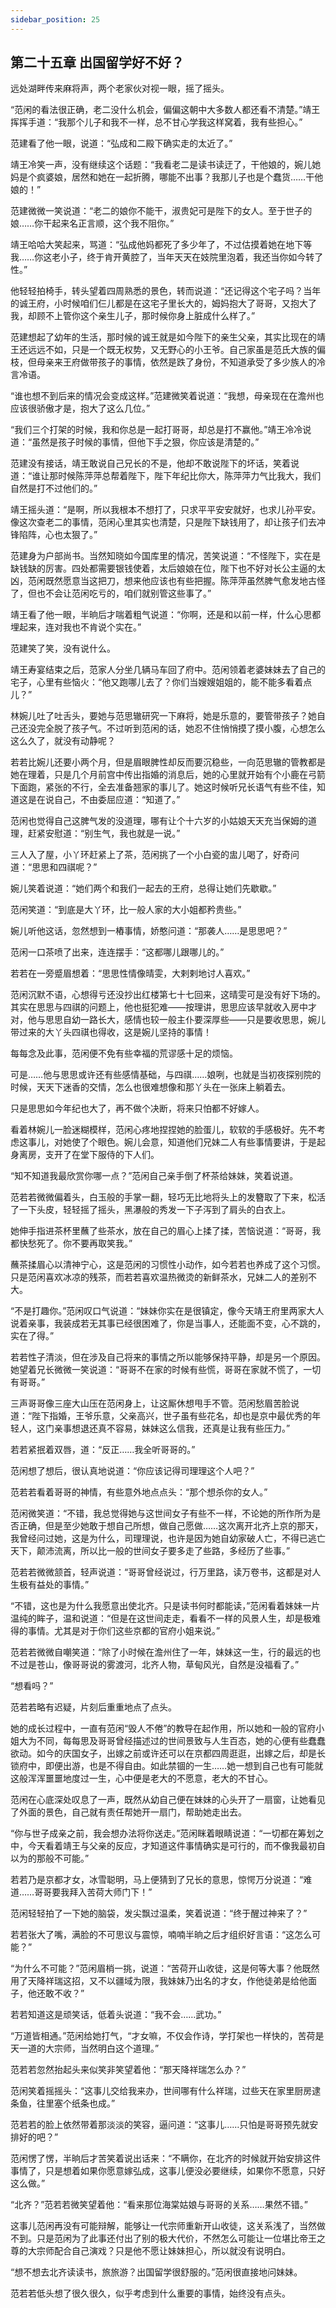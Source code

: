 ```yaml
---
sidebar_position: 25
---
```


## 第二十五章 **出国留学好不好？**

远处湖畔传来麻将声，两个老家伙对视一眼，摇了摇头。

“范闲的看法很正确，老二没什么机会，偏偏这朝中大多数人都还看不清楚。”靖王挥挥手道：“我那个儿子和我不一样，总不甘心学我这样窝着，我有些担心。”

范建看了他一眼，说道：“弘成和二殿下确实走的太近了。”

靖王冷笑一声，没有继续这个话题：“我看老二是读书读迂了，干他娘的，婉儿她妈是个疯婆娘，居然和她在一起折腾，哪能不出事？我那儿子也是个蠢货……干他娘的！”

范建微微一笑说道：“老二的娘你不能干，淑贵妃可是陛下的女人。至于世子的娘……你干起来名正言顺，这个我不阻你。”

靖王哈哈大笑起来，骂道：“弘成他妈都死了多少年了，不过估摸着她在地下等我……你这老小子，终于肯开黄腔了，当年天天在妓院里泡着，我还当你如今转了性。”

他轻轻拍椅手，转头望着四周熟悉的景色，转而说道：“还记得这个宅子吗？当年的诚王府，小时候咱们仨儿都是在这宅子里长大的，姆妈抱大了哥哥，又抱大了我，却顾不上管你这个亲生儿子，那时候你身上脏成什么样了。”

范建想起了幼年的生活，那时候的诚王就是如今陛下的亲生父亲，其实比现在的靖王还远远不如，只是一个既无权势，又无野心的小王爷。自己家虽是范氏大族的偏枝，但母亲来王府做带孩子的事情，依然是跌了身份，不知道承受了多少族人的冷言冷语。

“谁也想不到后来的情况会变成这样。”范建微笑着说道：“我想，母亲现在在澹州也应该很骄傲才是，抱大了这么几位。”

“我们三个打架的时候，我和你总是一起打哥哥，却总是打不赢他。”靖王冷冷说道：“虽然是孩子时候的事情，但他下手之狠，你应该是清楚的。”

范建没有接话，靖王敢说自己兄长的不是，他却不敢说陛下的坏话，笑着说道：“谁让那时候陈萍萍总帮着陛下，陛下年纪比你大，陈萍萍力气比我大，我们自然是打不过他们的。”

靖王摇头道：“是啊，所以我根本不想打了，只求平平安安就好，也求儿孙平安。像这次查老二的事情，范闲心里其实也清楚，只是陛下缺钱用了，却让孩子们去冲锋陷阵，心也太狠了。”

范建身为户部尚书。当然知晓如今国库里的情况，苦笑说道：“不怪陛下，实在是缺钱缺的厉害。四处都需要银钱使着，太后娘娘在位，陛下也不好对长公主逼的太凶，范闲既然愿意当这把刀，想来他应该也有些把握。陈萍萍虽然脾气愈发地古怪了，但也不会让范闲吃亏的，咱们就别管这些事了。”

靖王看了他一眼，半晌后才喘着粗气说道：“你啊，还是和以前一样，什么心思都埋起来，连对我也不肯说个实在。”

范建笑了笑，没有说什么。

靖王寿宴结束之后，范家人分坐几辆马车回了府中。范闲领着老婆妹妹去了自己的宅子，心里有些恼火：“他又跑哪儿去了？你们当嫂嫂姐姐的，能不能多看着点儿？”

林婉儿吐了吐舌头，要她与范思辙研究一下麻将，她是乐意的，要管带孩子？她自己还没完全脱了孩子气。不过听到范闲的话，她忍不住悄悄摸了摸小腹，心想怎么这么久了，就没有动静呢？

若若比婉儿还要小两个月，但是眉眼脾性却反而要沉稳些，一向范思辙的管教都是她在理着，只是几个月前宫中传出指婚的消息后，她的心里就开始有个小鹿在弓箭下面跑，紧张的不行，全去准备翘家的事儿了。她这时候听兄长语气有些不佳，知道这是在说自己，不由委屈应道：“知道了。”

范闲也觉得自己这脾气发的没道理，哪有让个十六岁的小姑娘天天充当保姆的道理，赶紧安慰道：“别生气，我也就是一说。”

三人入了屋，小丫环赶紧上了茶，范闲挑了一个小白瓷的盅儿喝了，好奇问道：“思思和四祺呢？”

婉儿笑着说道：“她们两个和我们一起去的王府，总得让她们先歇歇。”

范闲笑道：“到底是大丫环，比一般人家的大小姐都矜贵些。”

婉儿听他这话，忽然想到一樁事情，娇憨问道：“那袭人……是思思吧？”

范闲一口茶喷了出来，连连摆手：“这都哪儿跟哪儿的。”

若若在一旁蹙眉想着：“思思性情像晴雯，大剌剌地讨人喜欢。”

范闲沉默不语，心想得亏还没抄出红楼第七十七回来，这晴雯可是没有好下场的。其实在思思与四祺的问题上，他也挺犯难——按理讲，思思应该早就收入房中才对，他与思思自幼一路长大，感情也较一般主仆要深厚些——只是要收思思，婉儿带过来的大丫头四祺也得收，这是婉儿坚持的事情！

每每念及此事，范闲便不免有些幸福的荒谬感十足的烦恼。

可是……他与思思或许还有些感情基础，与四祺……娘咧，也就是当初夜探别院的时候，天天下迷香的交情，怎么也很难想像和那丫头在一张床上躺着去。

只是思思如今年纪也大了，再不做个决断，将来只怕都不好嫁人。

看着林婉儿一脸迷糊模样，范闲心疼地捏捏她的脸蛋儿，软软的手感极好。先不考虑这事儿，对她使了个眼色。婉儿会意，知道他们兄妹二人有些事情要讲，于是起身离房，支开了在堂下服侍的下人们。

“知不知道我最欣赏你哪一点？”范闲自己亲手倒了杯茶给妹妹，笑着说道。

范若若微微偏着头，白玉般的手掌一翻，轻巧无比地将头上的发簪取了下来，松活了一下头皮，轻轻摇了摇头，黑瀑般的秀发一下子泻到了肩头的白衣上。

她伸手指进茶杯里蘸了些茶水，放在自己的眉心上揉了揉，苦恼说道：“哥哥，我都快愁死了。你不要再取笑我。”

蘸茶揉眉心以清神宁心，这是范闲的习惯性小动作，如今若若也养成了这个习惯。只是范闲喜欢冰凉的残茶，而若若喜欢温热微烫的新鲜茶水，兄妹二人的差别不大。

“不是打趣你。”范闲叹口气说道：“妹妹你实在是很镇定，像今天靖王府里两家大人说着亲事，我装成若无其事已经很困难了，你是当事人，还能面不变，心不跳的，实在了得。”

若若性子清淡，但在涉及自己将来的事情之所以能够保持平静，却是另一个原因。她望着兄长微微一笑说道：“哥哥不在家的时候有些慌，哥哥在家就不慌了，一切有哥哥。”

三声哥哥像三座大山压在范闲身上，让这厮休想甩手不管。范闲愁眉苦脸说道：“陛下指婚，王爷乐意，父亲高兴，世子虽有些花名，却也是京中最优秀的年轻人，这门亲事想退还真不容易，妹妹这么信我，还真是让我有些压力。”

若若紧抿着双唇，道：“反正……我全听哥哥的。”

范闲想了想后，很认真地说道：“你应该记得司理理这个人吧？”

范若若看着哥哥的神情，有些意外地点点头：“那个想杀你的女人。”

范闲微笑道：“不错，我总觉得她与这世间女子有些不一样，不论她的所作所为是否正确，但是至少她敢于想自己所想，做自己愿做……这次离开北齐上京的那天，我曾经问过她，这是为什么，司理理说，也许是因为她自幼家破人亡，不得已逃亡天下，颠沛流离，所以比一般的世间女子要多走了些路，多经历了些事。”

范若若微微颔首，轻声说道：“哥哥曾经说过，行万里路，读万卷书，这都是对人生极有益处的事情。”

“不错，这也是为什么我愿意出使北齐。只是读书何时都能读，”范闲看着妹妹一片温纯的眸子，温和说道：“但是在这世间走走，看看不一样的风景人生，却是极难得的事情。尤其是对于你们这些京都的官府小姐来说。”

范若若微微自嘲笑道：“除了小时候在澹州住了一年，妹妹这一生，行的最远的也不过是苍山，像哥哥说的雾渡河，北齐人物，草甸风光，自然是没福看了。”

“想看吗？”

范若若略有迟疑，片刻后重重地点了点头。

她的成长过程中，一直有范闲“毁人不倦”的教导在起作用，所以她和一般的官府小姐大为不同，每每思及哥哥曾经描述过的世间景致与人生百态，她的心便有些蠢蠢欲动。如今的庆国女子，出嫁之前或许还可以在京都四周逛逛，出嫁之后，却是长锁府中，即便出游，也是不得自由。如此禁锢的一生……她一想到自己也有可能就这般浑浑噩噩地度过一生，心中便是老大的不愿意，老大的不甘心。

范闲在心底深处叹息了一声，既然从幼自己便在妹妹的心头开了一扇窗，让她看见了外面的景色，自己就有责任帮她开一扇门，帮助她走出去。

“你与世子成亲之前，我会想办法将你送走。”范闲眯着眼睛说道：“一切都在筹划之中，今天看着靖王与父亲的反应，才知道这件事情确实是可行的，而不像我最初自以为的那般不可能。”

若若乃是京都才女，冰雪聪明，马上便猜到了兄长的意思，惊愕万分说道：“难道……哥哥要我拜入苦荷大师门下！”

范闲轻轻拍了一下她的脑袋，发尖飘过温柔，笑着说道：“终于醒过神来了？”

若若张大了嘴，满脸的不可思议与震惊，喃喃半晌之后才组织好言语：“这怎么可能？”

“为什么不可能？”范闲眉梢一挑，说道：“苦荷开山收徒，这是何等大事？他既然用了天降祥瑞这招，又不以疆域为限，我妹妹乃出名的才女，作他徒弟是给他面子，他还敢不收？”

若若知道这是顽笑话，低着头说道：“我不会……武功。”

“万道皆相通。”范闲给她打气，“才女嘛，不仅会作诗，学打架也一样快的，苦荷是天一道的大宗师，当然明白这个道理。”

范若若忽然抬起头来似笑非笑望着他：“那天降祥瑞怎么办？”

范闲笑着摇摇头：“这事儿交给我来办，世间哪有什么祥瑞，过些天在家里厨房逮条鱼，往里塞个纸条也成。”

范若若的脸上依然带着那淡淡的笑容，逼问道：“这事儿……只怕是哥哥预先就安排好的吧？”

范闲愣了愣，半晌后才苦笑着说出话来：“不瞒你，在北齐的时候就开始安排这件事情了，只是想着如果你愿意嫁弘成，这事儿便没必要继续，如果你不愿意，只好这么做。”

“北齐？”范若若微笑望着他：“看来那位海棠姑娘与哥哥的关系……果然不错。”

这事儿范闲再没有可能辩解，能够让一代宗师重新开山收徒，这关系浅了，当然做不到。只是范闲为了此事还付出了别的极大代价，不然怎么可能让一位堪比帝王之尊的大宗师配合自己演戏？只是他不愿让妹妹担心，所以就没有说明白。

“想不想去北齐读读书，旅旅游？出国留学很舒服的。”范闲很直接地问妹妹。

范若若低头想了很久很久，似乎考虑到什么重要的事情，始终没有点头。

